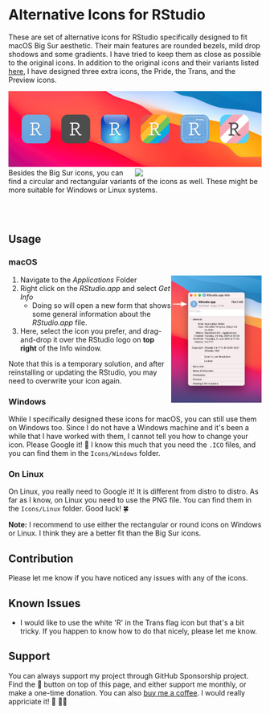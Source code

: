 # Alternative Icons for RStudio

These are set of alternative icons for RStudio specifically designed to fit macOS Big Sur aesthetic. Their main features are rounded bezels, mild drop shodows and some gradients. I have tried to keep them as close as possible to the original icons. In addition to the original icons and their variants listed [here](https://www.rstudio.com/about/logos/), I have designed three extra icons, the Pride, the Trans, and the Preview icons.

<img src="img/all-icons.png"/>

<img src="img/round-and-rect-icons.png" width="50%" align="right"/>
Besides the Big Sur icons, you can find a circular and rectangular variants of the icons as well. These might be more suitable for Windows or Linux systems.

<br><br>

## Usage

### macOS

<img src="img/screenshot.png" width="180" align="right"/>

1. Navigate to the *Applications* Folder
2. Right click on the *RStudio.app* and select *Get Info*
	- Doing so will open a new form that shows some general information about the *RStudio.app* file.
4. Here, select the icon you prefer, and drag-and-drop it over the RStudio logo on **top right** of the Info window.

Note that this is a temporary solution, and after reinstalling or updating the RStudio, you may need to overwrite your icon again.

### Windows

While I specifically designed these icons for macOS, you can still use them on Windows too. Since I do not have a Windows machine and it's been a while that I have worked with them, I cannot tell you how to change your icon. Please Google it! 🔎 I know this much that you need the `.ICO` files, and you can find them in the `Icons/Windows` folder. 

### On Linux

On Linux, you really need to Google it! It is different from distro to distro. As far as I know, on Linux you need to use the PNG file. You can find them in the `Icons/Linux` folder. Good luck! 🍀

**Note:** I recommend to use either the rectangular or round icons on Windows or Linux. I think they are a better fit than the Big Sur icons.

## Contribution

Please let me know if you have noticed any issues with any of the icons. 

## Known Issues

- I would like to use the white 'R' in the Trans flag icon but that's a bit tricky. If you happen to know how to do that nicely, please let me know.

## Support

You can always support my project through GitHub Sponsorship project. Find the 💖 button on top of this page, and either support me monthly, or make a one-time donation. You can also [buy me a coffee](https://ko-fi.com/amirmasoudabdol). I would really appriciate it! 🙂 🙏🏼 